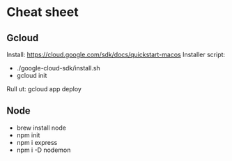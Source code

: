 
# Cheat sheet

## Gcloud
Install: https://cloud.google.com/sdk/docs/quickstart-macos
Installer script:
* ./google-cloud-sdk/install.sh 
* gcloud init

Rull ut: gcloud app deploy 

## Node
* brew install node
* npm init
* npm i express
* npm i -D nodemon

